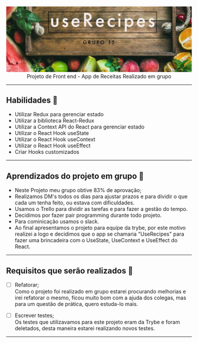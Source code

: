 <p align="center">
<img src="https://github.com/amandaperch/project-trybe-app-recipes/blob/main/src/images/Logo_useRecipes.png"/><br />
Projeto de Front end - App de Receitas
Realizado em grupo
</p>

---
## Habilidades :shallow_pan_of_food:

- Utilizar Redux para gerenciar estado
- Utilizar a biblioteca React-Redux
- Utilizar a Context API do React para gerenciar estado
- Utilizar o React Hook useState
- Utilizar o React Hook useContext
- Utilizar o React Hook useEffect
- Criar Hooks customizados

---

## Aprendizados do projeto em grupo :pancakes:

- Neste Projeto meu grupo obtive 83% de aprovação;
- Realizamos DM's todos os dias para ajustar prazos e para dividir o que cada um tenha feito, ou estava com dificuldades. 
- Usamos o Trello para dividir as tarefas e para fazer a gestão do tempo. 
- Decidimos por fazer pair programming durante todo projeto.
- Para cominicação usamos o slack.
- Ao final apresentamos o projeto para equipe da trybe, por este motivo realizei a logo e decidimos que o app se chamaria "UseRecipes" para fazer uma brincadeira com o UseState, UseContext e UseEffect do React.

---
## Requisitos que serão realizados :poultry_leg:

<p>
  
 - [ ] Refatorar;<br />
        Como o projeto foi realizado em grupo estarei procurando melhorias e irei refatorar o mesmo, ficou muito bom com a ajuda dos colegas, mas para um questão de prática, quero estuda-lo mais.
        
- [ ] Escrever testes;<br />
        Os testes que utilizavamos para este projeto eram da Trybe e foram deletados, desta maneira estarei realizando novos testes.
</p>

---

